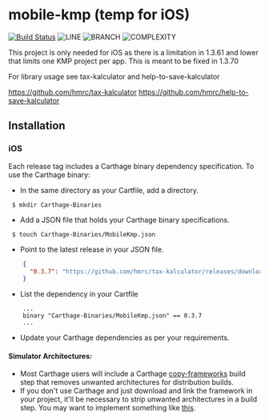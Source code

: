 
# mobile-kmp (temp for iOS)

[![Build Status](https://app.bitrise.io/app/9657a111ddf51a22/status.svg?token=XmWxk2LEfRCCqW168pxxIg&branch=master)](https://app.bitrise.io/app/9657a111ddf51a22)
![LINE](https://img.shields.io/badge/line--coverage-98%25-brightgreen.svg)
![BRANCH](https://img.shields.io/badge/branch--coverage-92%25-brightgreen.svg)
![COMPLEXITY](https://img.shields.io/badge/complexity-1.53-brightgreen.svg)


This project is only needed for iOS as there is a limitation in 1.3.61 and lower that limits one KMP project per app. This is meant to be fixed in 1.3.70

For library usage see tax-kalculator and help-to-save-kalculator

https://github.com/hmrc/tax-kalculator
https://github.com/hmrc/help-to-save-kalculator

## Installation

### iOS

Each release tag includes a Carthage binary dependency specification. To use the Carthage binary:
* In the same directory as your Cartfile, add a directory.
```shell script
 $ mkdir Carthage-Binaries
``` 
* Add a JSON file that holds your Carthage binary specifications.
```shell script
 $ touch Carthage-Binaries/MobileKmp.json
```
* Point to the latest release in your JSON file.
```json
    {
      "0.3.7": "https://github.com/hmrc/tax-kalculator/releases/download/0.3.7/MobileKmp.framework.zip"
    }
```
* List the dependency in your Cartfile
```shell script
    ...
    binary "Carthage-Binaries/MobileKmp.json" == 0.3.7
    ...
```
* Update your Carthage dependencies as per your requirements.

#### Simulator Architectures: 
* Most Carthage users will include a Carthage [copy-frameworks](https://www.raywenderlich.com/416-carthage-tutorial-getting-started) build step that removes unwanted architectures for 
distribution builds.
* If you don't use Carthage and just download and link the framework in your project, it'll be necessary to strip unwanted architectures in a build step.
You may want to implement something like [this](http://ikennd.ac/blog/2015/02/stripping-unwanted-architectures-from-dynamic-libraries-in-xcode/).
